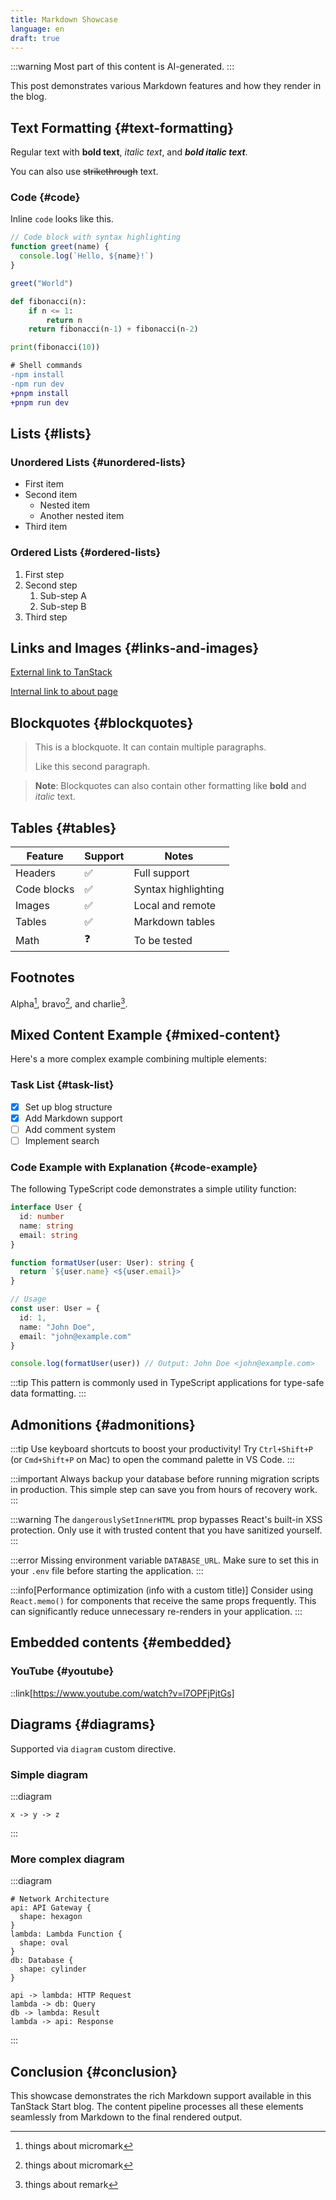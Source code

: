 ```yaml
---
title: Markdown Showcase
language: en
draft: true
---
```


:::warning
Most part of this content is AI-generated.
:::

This post demonstrates various Markdown features and how they render in the blog.

## Text Formatting {#text-formatting}

Regular text with **bold text**, _italic text_, and **_bold italic text_**.

You can also use ~~strikethrough~~ text.

### Code {#code}

Inline `code` looks like this.

```javascript
// Code block with syntax highlighting
function greet(name) {
  console.log(`Hello, ${name}!`)
}

greet("World")
```

```python collapse={2-4} title="Python example" frame="code"
def fibonacci(n):
    if n <= 1:
        return n
    return fibonacci(n-1) + fibonacci(n-2)

print(fibonacci(10))
```

```diff lang="bash"
# Shell commands
-npm install
-npm run dev
+pnpm install
+pnpm run dev
```

## Lists {#lists}

### Unordered Lists {#unordered-lists}

- First item
- Second item
  - Nested item
  - Another nested item
- Third item

### Ordered Lists {#ordered-lists}

1. First step
2. Second step
   1. Sub-step A
   2. Sub-step B
3. Third step

## Links and Images {#links-and-images}

[External link to TanStack](https://tanstack.com)

[Internal link to about page](/about)

## Blockquotes {#blockquotes}

> This is a blockquote. It can contain multiple paragraphs.
>
> Like this second paragraph.

> **Note**: Blockquotes can also contain other formatting like **bold** and _italic_ text.

## Tables {#tables}

| Feature     | Support | Notes               |
| ----------- | ------- | ------------------- |
| Headers     | ✅      | Full support        |
| Code blocks | ✅      | Syntax highlighting |
| Images      | ✅      | Local and remote    |
| Tables      | ✅      | Markdown tables     |
| Math        | ❓      | To be tested        |

<!--
## Horizontal Rules {#horizontal-rules}

I don't plan on using horizontal rules in my blog.

Content before hr

---

Content after hr
-->

## Footnotes

Alpha[^micromark], bravo[^micromark], and charlie[^remark].

[^remark]: things about remark

[^micromark]: things about micromark

## Mixed Content Example {#mixed-content}

Here's a more complex example combining multiple elements:

### Task List {#task-list}

- [x] Set up blog structure
- [x] Add Markdown support
- [ ] Add comment system
- [ ] Implement search

### Code Example with Explanation {#code-example}

The following TypeScript code demonstrates a simple utility function:

```typescript
interface User {
  id: number
  name: string
  email: string
}

function formatUser(user: User): string {
  return `${user.name} <${user.email}>`
}

// Usage
const user: User = {
  id: 1,
  name: "John Doe",
  email: "john@example.com"
}

console.log(formatUser(user)) // Output: John Doe <john@example.com>
```

:::tip
This pattern is commonly used in TypeScript applications for type-safe data formatting.
:::

## Admonitions {#admonitions}

:::tip
Use keyboard shortcuts to boost your productivity! Try `Ctrl+Shift+P` (or `Cmd+Shift+P` on Mac) to open the command palette in VS Code.
:::

:::important
Always backup your database before running migration scripts in production. This simple step can save you from hours of recovery work.
:::

:::warning
The `dangerouslySetInnerHTML` prop bypasses React's built-in XSS protection. Only use it with trusted content that you have sanitized yourself.
:::

:::error
Missing environment variable `DATABASE_URL`. Make sure to set this in your `.env` file before starting the application.
:::

:::info[Performance optimization (info with a custom title)]
Consider using `React.memo()` for components that receive the same props frequently. This can significantly reduce unnecessary re-renders in your application.
:::

## Embedded contents {#embedded}

### YouTube {#youtube}

::link[https://www.youtube.com/watch?v=l7OPFjPjtGs]

## Diagrams {#diagrams}

Supported via `diagram` custom directive.

### Simple diagram

:::diagram

```d2
x -> y -> z
```

:::

### More complex diagram

:::diagram

```d2
# Network Architecture
api: API Gateway {
  shape: hexagon
}
lambda: Lambda Function {
  shape: oval
}
db: Database {
  shape: cylinder
}

api -> lambda: HTTP Request
lambda -> db: Query
db -> lambda: Result
lambda -> api: Response
```

:::

## Conclusion {#conclusion}

This showcase demonstrates the rich Markdown support available in this TanStack Start blog. The content pipeline processes all these elements seamlessly from Markdown to the final rendered output.

